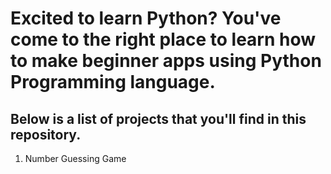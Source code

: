 # Excited to learn Python? You've come to the right place to learn how to make beginner apps using Python Programming language.

## Below is a list of projects that you'll find in this repository.

1. Number Guessing Game
